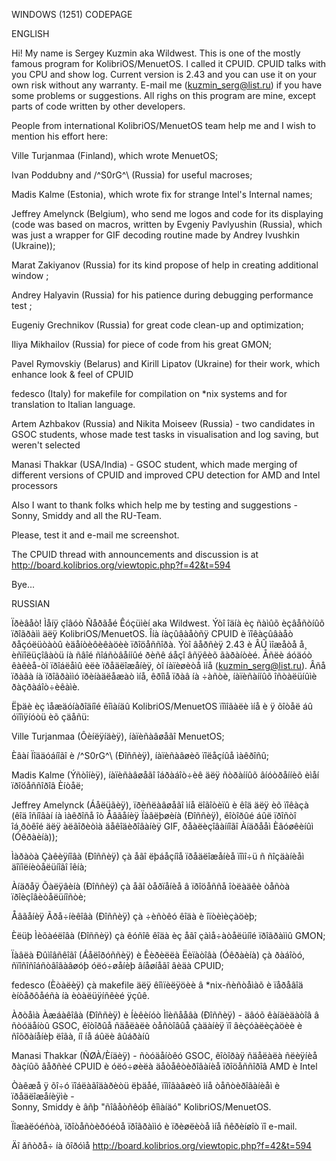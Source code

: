 WINDOWS (1251) CODEPAGE  

ENGLISH

Hi! My name is Sergey Kuzmin aka Wildwest. 
This is one of the mostly famous program for KolibriOS/MenuetOS.
I called it CPUID. CPUID talks with you CPU and show log. 
Current version is 2.43 and you can use it on your own risk without any warranty. 
E-mail me (kuzmin_serg@list.ru) if you have some problems or suggestions.
All righs on this program are mine, except parts of code written by other developers.

People from international KolibriOS/MenuetOS team help me and I wish to mention his effort here: 
   
 Ville Turjanmaa (Finland), which wrote MenuetOS; 
                                                                             
 Ivan Poddubny and /^S0rG^\ (Russia) for useful macroses;            
                                                                             
 Madis Kalme (Estonia), which wrote fix for strange Intel's Internal names;    
                                                                             
 Jeffrey Amelynck (Belgium), who send me logos and code for its displaying   
 (code was based on macros, written by Evgeniy Pavlyushin (Russia), which was 
 just a wrapper for GIF decoding routine made by Andrey Ivushkin (Ukraine));      
                                                                             
 Marat Zakiyanov (Russia) for its kind propose of help in creating additional window ;
                                                                             
 Andrey Halyavin (Russia) for his patience during debugging performance test ; 

 Eugeniy Grechnikov (Russia) for great code clean-up and optimization;

 Iliya Mikhailov (Russia) for piece of code from his great GMON;

 Pavel Rymovskiy (Belarus) and Kirill Lipatov (Ukraine) for their work, which enhance look & feel of CPUID

 fedesco (Italy) for makefile for compilation on *nix systems and for translation to Italian language.

 Artem Azhbakov (Russia) and Nikita Moiseev (Russia) - two candidates in GSOC students, whose made test tasks in visualisation and log saving, but weren't selected

 Manasi Thakkar (USA/India) - GSOC student, which made merging of different versions of CPUID and improved CPU detection for AMD and Intel processors
                                                                             
 Also I want to thank folks which help me by testing and suggestions -        
 Sonny, Smiddy and all the RU-Team.                                          

Please, test it and e-mail me screenshot.

The CPUID thread with announcements and discussion is at http://board.kolibrios.org/viewtopic.php?f=42&t=594

Bye...


RUSSIAN

Ïðèâåò! Ìåíÿ çîâóò Ñåðãåé Êóçüìèí aka Wildwest. 
Ýòî îäíà èç ñàìûõ èçâåñòíûõ ïðîãðàìì äëÿ KolibriOS/MenuetOS.
Îíà íàçûâàåòñÿ CPUID è ïîêàçûâàåò ðåçóëüòàòû èäåíòèôèêàöèè ïðîöåññîðà.
Ýòî âåðñèÿ 2.43 è ÂÛ ìîæåòå å¸ èñïîëüçîâàòü íà ñâîé ñîáñòâåííûé ðèñê áåçî âñÿêèõ ãàðàíòèé.
Åñëè áóäóò êàêèå-òî ïðîáëåìû èëè ïðåäëîæåíèÿ, òî íàïèøèòå ìíå (kuzmin_serg@list.ru).
Âñå ïðàâà íà ïðîãðàììó ïðèíàäëåæàò ìíå, êðîìå ïðàâ íà ÷àñòè, íàïèñàííûõ îñòàëüíûìè ðàçðàáîò÷èêàìè.

Ëþäè èç ìåæäóíàðîäíîé êîìàíäû KolibriOS/MenuetOS ïîìîãàëè ìíå è ÿ õîòåë áû óïîìÿíóòü èõ çäåñü:

 Ville Turjanmaa (Ôèíëÿíäèÿ), íàïèñàâøåãî MenuetOS; 
                                                                             
 Èâàí Ïîääóáíîãî è /^S0rG^\ (Ðîññèÿ), íàïèñàâøèõ ïîëåçíûå ìàêðîñû;          
                                                                             
 Madis Kalme (Ýñòîíèÿ), íàïèñàâøåãî îáðàáîò÷èê äëÿ ñòðàííûõ âíóòðåííèõ èìåí ïðîöåññîðîâ Èíòåë;   
                                                                             
 Jeffrey Amelynck (Áåëüãèÿ), ïðèñëàâøåãî ìíå ëîãîòèïû è êîä äëÿ èõ ïîêàçà  
 (êîä îñíîâàí íà ìàêðîñå îò Åâãåíèÿ Ïàâëþøèíà (Ðîññèÿ), êîòîðûé áûë ïðîñòî îá¸ðòêîé
 äëÿ àëãîðèòìà äåêîäèðîâàíèÿ GIF, ðåàëèçîâàííîãî Àíäðååì Èâóøêèíûì (Óêðàèíà));      
                                                                             
 Ìàðàòà Çàêèÿíîâà (Ðîññèÿ) çà åãî ëþáåçíîå ïðåäëîæåíèå ïîìî÷ü ñ ñîçäàíèåì äîïîëíèòåëüíîãî îêíà;
                                                                             
 Àíäðåÿ Õàëÿâèíà (Ðîññèÿ) çà åãî òåðïåíèå â ïðîöåññå îòëàäêè òåñòà ïðîèçîâèòåëüíîñòè; 

 Åâãåíèÿ Ãðå÷íèêîâà (Ðîññèÿ) çà ÷èñòêó êîäà è îïòèìèçàöèþ;

 Èëüþ Ìèõàéëîâà (Ðîññèÿ) çà êóñîê êîäà èç åãî çàìå÷àòåëüíîé ïðîãðàììû GMON;

 Ïàâëà Ðûìîâñêîãî (Áåëîðóññèÿ) è  Êèðèëëà Ëèïàòîâà (Óêðàèíà) çà ðàáîòó, ñïîñîñîáñòâîâàâøóþ óëó÷øåíèþ âíåøíåãî âèäà CPUID;

 fedesco (Èòàëèÿ) çà makefile äëÿ êîìïèëÿöèè â *nix-ñèñòåìàõ è ïåðåâîä èíòåðôåéñà íà èòàëüÿíñêèé ÿçûê.

 Àðòåìà Àæáàêîâà (Ðîññèÿ) è Íèêèíóò Ìîèñååâà (Ðîññèÿ) - äâóõ êàíäèäàòîâ â ñòóäåíòû GSOC, êîòîðûå ñäåëàëè òåñòîâûå çàäàíèÿ ïî âèçóàëèçàöèè è ñîõðàíåíèþ ëîãà, íî íå áûëè âûáðàíû

 Manasi Thakkar (ÑØÀ/Èíäèÿ) - ñòóäåíòêó GSOC, êîòîðàÿ ñäåëàëà ñëèÿíèå ðàçíûõ âåðñèé CPUID è óëó÷øèëà äåòåêòèðîâàíèå ïðîöåññîðîâ AMD è Intel
                                                                             
 Òàêæå ÿ õî÷ó ïîáëàãîäàðèòü ëþäåé, ïîìîãàâøèõ ìíå òåñòèðîâàíèåì è ïðåäëîæåíèÿìè -        
 Sonny, Smiddy è âñþ "ñîâåòñêóþ êîìàíäó" KolibriOS/MenuetOS.                                      

Ïîæàëóéñòà, ïðîòåñòèðóéòå ïðîãðàììó è ïðèøëèòå ìíå ñêðèíøîò ïî e-mail.

Äî âñòðå÷ íà ôîðóìå http://board.kolibrios.org/viewtopic.php?f=42&t=594




